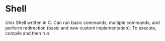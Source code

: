 # Shell

Unix Shell written in C. Can run basic commands, multiple commands, and perform redirection (basic and new custom implementation). To execute, compile and then run.
